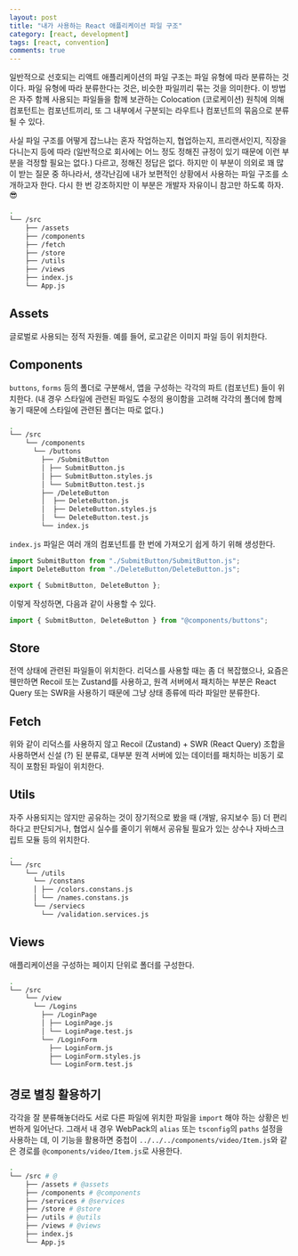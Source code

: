 ```yaml
---
layout: post
title: "내가 사용하는 React 애플리케이션 파일 구조"
category: [react, development]
tags: [react, convention]
comments: true
---
```


일반적으로 선호되는 리액트 애플리케이션의 파일 구조는 파일 유형에 따라 분류하는 것이다. 파일 유형에 따라 분류한다는 것은, 비슷한 파일끼리 묶는 것을 의미한다. 이 방법은 자주 함께 사용되는 파일들을 함께 보관하는 Colocation (코로케이션) 원칙에 의해 컴포턴트는 컴포넌트끼리, 또 그 내부에서 구분되는 라우트나 컴포넌트의 묶음으로 분류될 수 있다.

사실 파일 구조를 어떻게 잡느냐는 혼자 작업하는지, 협업하는지, 프리랜서인지, 직장을 다니는지 등에 따라 (일반적으로 회사에는 어느 정도 정해진 규정이 있기 때문에 이런 부분을 걱정할 필요는 없다.) 다르고, 정해진 정답은 없다. 하지만 이 부분이 의외로 꽤 많이 받는 질문 중 하나라서, 생각난김에 내가 보편적인 상황에서 사용하는 파일 구조를 소개하고자 한다. 다시 한 번 강조하지만 이 부분은 개발자 자유이니 참고만 하도록 하자. 😎

```bash
.
└── /src
    ├── /assets
    ├── /components
    ├── /fetch
    ├── /store
    ├── /utils
    ├── /views
    ├── index.js
    └── App.js
```

## Assets

글로벌로 사용되는 정적 자원들. 예를 들어, 로고같은 이미지 파일 등이 위치한다.

## Components

`buttons`, `forms` 등의 폴더로 구분해서, 앱을 구성하는 각각의 파트 (컴포넌트) 들이 위치한다. (내 경우 스타일에 관련된 파일도 수정의 용이함을 고려해 각각의 폴더에 함께 놓기 때문에 스타일에 관련된 폴더는 따로 없다.)

```bash
.
└── /src
    └── /components
      └── /buttons
        ├── /SubmitButton
        │ ├── SubmitButton.js
        │ ├── SubmitButton.styles.js
        │ └── SubmitButton.test.js
        ├── /DeleteButton
        │  ├── DeleteButton.js
        │  ├── DeleteButton.styles.js
        │  └── DeleteButton.test.js
        └── index.js
```

`index.js` 파일은 여러 개의 컴포넌트를 한 번에 가져오기 쉽게 하기 위해 생성한다.

```js
import SubmitButton from "./SubmitButton/SubmitButton.js";
import DeleteButton from "./DeleteButton/DeleteButton.js";

export { SubmitButton, DeleteButton };
```

이렇게 작성하면, 다음과 같이 사용할 수 있다.

```js
import { SubmitButton, DeleteButton } from "@components/buttons";
```

## Store

전역 상태에 관련된 파일들이 위치한다. 리덕스를 사용할 때는 좀 더 복잡했으나, 요즘은 웬만하면 Recoil 또는 Zustand를 사용하고, 원격 서버에서 패치하는 부분은 React Query 또는 SWR을 사용하기 때문에 그냥 상태 종류에 따라 파일만 분류한다.

## Fetch

위와 같이 리덕스를 사용하지 않고 Recoil (Zustand) + SWR (React Query) 조합을 사용하면서 신설 (?) 된 분류로, 대부분 원격 서버에 있는 데이터를 패치하는 비동기 로직이 포함된 파일이 위치한다.

## Utils

자주 사용되지는 않지만 공유하는 것이 장기적으로 봤을 때 (개발, 유지보수 등) 더 편리하다고 판단되거나, 협업시 실수를 줄이기 위해서 공유될 필요가 있는 상수나 자바스크립트 모듈 등의 위치한다.

```bash
.
└── /src
    └── /utils
      └── /constans
      │ ├── /colors.constans.js
      │ └── /names.constans.js
      └── /serviecs
        └── /validation.services.js
```

## Views

애플리케이션을 구성하는 페이지 단위로 폴더를 구성한다.

```bash
.
└── /src
    └── /view
      └── /Logins
        ├── /LoginPage
        │ ├── LoginPage.js
        │ └── LoginPage.test.js
        └── /LoginForm
          ├── LoginForm.js
          ├── LoginForm.styles.js
          └── LoginForm.test.js
```

## 경로 별칭 활용하기

각각을 잘 분류해놓더라도 서로 다른 파일에 위치한 파일을 `import` 해야 하는 상황은 빈번하게 일어난다. 그래서 내 경우 WebPack의 `alias` 또는 `tsconfig`의 `paths` 설정을 사용하는 데, 이 기능을 활용하면 중첩이 `../../../components/video/Item.js`와 같은 경로를 `@components/video/Item.js`로 사용한다.

```bash
.
└── /src # @
    ├── /assets # @assets
    ├── /components # @components
    ├── /services # @services
    ├── /store # @store
    ├── /utils # @utils
    ├── /views # @views
    ├── index.js
    └── App.js
```
